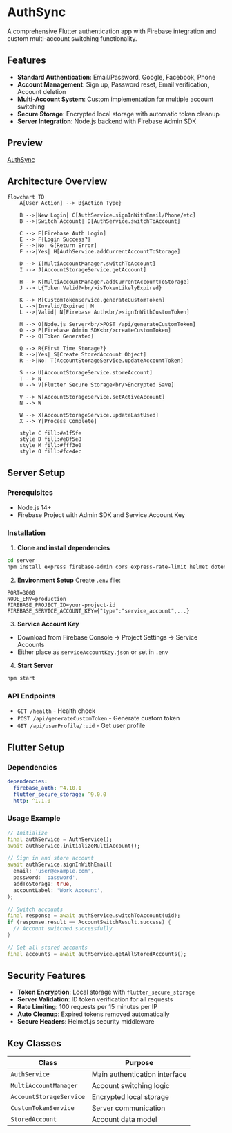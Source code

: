 # AuthSync

A comprehensive Flutter authentication app with Firebase integration and custom multi-account switching functionality.

## Features

- **Standard Authentication**: Email/Password, Google, Facebook, Phone
- **Account Management**: Sign up, Password reset, Email verification, Account deletion
- **Multi-Account System**: Custom implementation for multiple account switching
- **Secure Storage**: Encrypted local storage with automatic token cleanup
- **Server Integration**: Node.js backend with Firebase Admin SDK

## Preview
[AuthSync](assets/authsync.mp4)


## Architecture Overview

```mermaid
flowchart TD
    A[User Action] --> B{Action Type}
    
    B -->|New Login| C[AuthService.signInWithEmail/Phone/etc]
    B -->|Switch Account| D[AuthService.switchToAccount]
    
    C --> E[Firebase Auth Login]
    E --> F{Login Success?}
    F -->|No| G[Return Error]
    F -->|Yes| H[AuthService.addCurrentAccountToStorage]
    
    D --> I[MultiAccountManager.switchToAccount]
    I --> J[AccountStorageService.getAccount]
    
    H --> K[MultiAccountManager.addCurrentAccountToStorage]
    J --> L{Token Valid?<br/>isTokenLikelyExpired}
    
    K --> M[CustomTokenService.generateCustomToken]
    L -->|Invalid/Expired| M
    L -->|Valid| N[Firebase Auth<br/>signInWithCustomToken]
    
    M --> O[Node.js Server<br/>POST /api/generateCustomToken]
    O --> P[Firebase Admin SDK<br/>createCustomToken]
    P --> Q[Token Generated]
    
    Q --> R{First Time Storage?}
    R -->|Yes| S[Create StoredAccount Object]
    R -->|No| T[AccountStorageService.updateAccountToken]
    
    S --> U[AccountStorageService.storeAccount]
    T --> N
    U --> V[Flutter Secure Storage<br/>Encrypted Save]
    
    V --> W[AccountStorageService.setActiveAccount]
    N --> W
    
    W --> X[AccountStorageService.updateLastUsed]
    X --> Y[Process Complete]

    style C fill:#e1f5fe
    style D fill:#e8f5e8  
    style M fill:#fff3e0
    style O fill:#fce4ec
```

## Server Setup

### Prerequisites
- Node.js 14+
- Firebase Project with Admin SDK and Service Account Key

### Installation

1. **Clone and install dependencies**
```bash
cd server
npm install express firebase-admin cors express-rate-limit helmet dotenv
```

2. **Environment Setup**
Create `.env` file:
```env
PORT=3000
NODE_ENV=production
FIREBASE_PROJECT_ID=your-project-id
FIREBASE_SERVICE_ACCOUNT_KEY={"type":"service_account",...}
```

3. **Service Account Key**
- Download from Firebase Console → Project Settings → Service Accounts
- Either place as `serviceAccountKey.json` or set in `.env`

4. **Start Server**
```bash
npm start
```

### API Endpoints
- `GET /health` - Health check
- `POST /api/generateCustomToken` - Generate custom token
- `GET /api/userProfile/:uid` - Get user profile

## Flutter Setup

### Dependencies
```yaml
dependencies:
  firebase_auth: ^4.10.1
  flutter_secure_storage: ^9.0.0
  http: ^1.1.0
```

### Usage Example

```dart
// Initialize
final authService = AuthService();
await authService.initializeMultiAccount();

// Sign in and store account
await authService.signInWithEmail(
  email: 'user@example.com',
  password: 'password',
  addToStorage: true,
  accountLabel: 'Work Account',
);

// Switch accounts
final response = await authService.switchToAccount(uid);
if (response.result == AccountSwitchResult.success) {
  // Account switched successfully
}

// Get all stored accounts
final accounts = await authService.getAllStoredAccounts();
```

## Security Features

- **Token Encryption**: Local storage with `flutter_secure_storage`
- **Server Validation**: ID token verification for all requests
- **Rate Limiting**: 100 requests per 15 minutes per IP
- **Auto Cleanup**: Expired tokens removed automatically
- **Secure Headers**: Helmet.js security middleware

## Key Classes

| Class | Purpose |
|-------|---------|
| `AuthService` | Main authentication interface |
| `MultiAccountManager` | Account switching logic |
| `AccountStorageService` | Encrypted local storage |
| `CustomTokenService` | Server communication |
| `StoredAccount` | Account data model |
